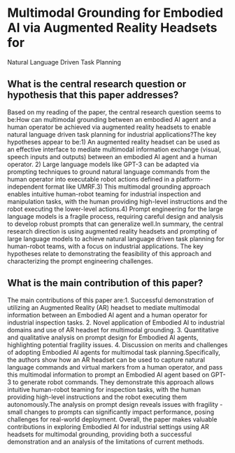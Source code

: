 # Multimodal Grounding for Embodied AI via Augmented Reality Headsets for
  Natural Language Driven Task Planning

## What is the central research question or hypothesis that this paper addresses?

Based on my reading of the paper, the central research question seems to be:How can multimodal grounding between an embodied AI agent and a human operator be achieved via augmented reality headsets to enable natural language driven task planning for industrial applications?The key hypotheses appear to be:1) An augmented reality headset can be used as an effective interface to mediate multimodal information exchange (visual, speech inputs and outputs) between an embodied AI agent and a human operator. 2) Large language models like GPT-3 can be adapted via prompting techniques to ground natural language commands from the human operator into executable robot actions defined in a platform-independent format like UMRF.3) This multimodal grounding approach enables intuitive human-robot teaming for industrial inspection and manipulation tasks, with the human providing high-level instructions and the robot executing the lower-level actions.4) Prompt engineering for the large language models is a fragile process, requiring careful design and analysis to develop robust prompts that can generalize well.In summary, the central research direction is using augmented reality headsets and prompting of large language models to achieve natural language driven task planning for human-robot teams, with a focus on industrial applications. The key hypotheses relate to demonstrating the feasibility of this approach and characterizing the prompt engineering challenges.


## What is the main contribution of this paper?

The main contributions of this paper are:1. Successful demonstration of utilizing an Augmented Reality (AR) headset to mediate multimodal information between an Embodied AI agent and a human operator for industrial inspection tasks. 2. Novel application of Embodied AI to industrial domains and use of AR headset for multimodal grounding. 3. Quantitative and qualitative analysis on prompt design for Embodied AI agents, highlighting potential fragility issues. 4. Discussion on merits and challenges of adopting Embodied AI agents for multimodal task planning.Specifically, the authors show how an AR headset can be used to capture natural language commands and virtual markers from a human operator, and pass this multimodal information to prompt an Embodied AI agent based on GPT-3 to generate robot commands. They demonstrate this approach allows intuitive human-robot teaming for inspection tasks, with the human providing high-level instructions and the robot executing them autonomously.The analysis on prompt design reveals issues with fragility - small changes to prompts can significantly impact performance, posing challenges for real-world deployment. Overall, the paper makes valuable contributions in exploring Embodied AI for industrial settings using AR headsets for multimodal grounding, providing both a successful demonstration and an analysis of the limitations of current methods.
